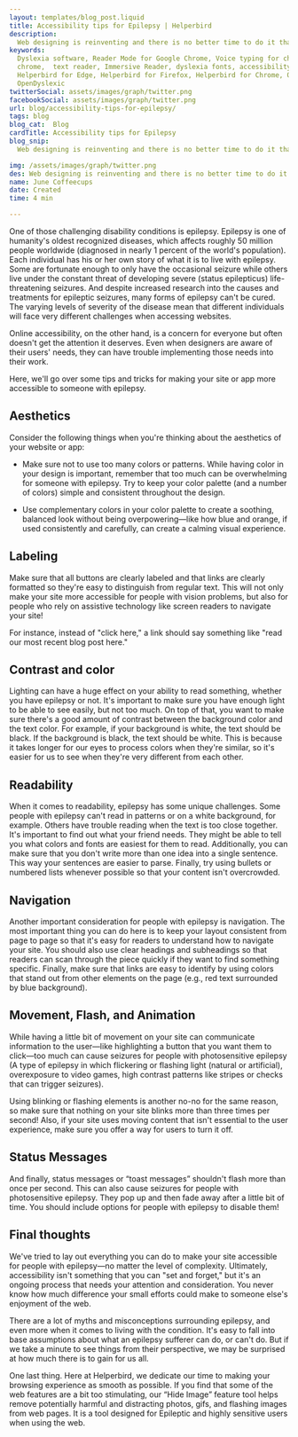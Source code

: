 ```yaml
---
layout: templates/blog_post.liquid
title: Accessibility tips for Epilepsy | Helperbird
description:
  Web designing is reinventing and there is no better time to do it than now. Having a great and accessible friendly website will not only help people browse with ease but gives the opportunity to people with disabilities to use them more conveniently and enjoyably.
keywords:
  Dyslexia software, Reader Mode for Google Chrome, Voice typing for chrome, Text to speech for
  chrome,  text reader, Immersive Reader, dyslexia fonts, accessibility software, dyslexia software,
  Helperbird for Edge, Helperbird for Firefox, Helperbird for Chrome, Opendyslexic for Chrome,
  OpenDyslexic
twitterSocial: assets/images/graph/twitter.png
facebookSocial: assets/images/graph/twitter.png
url: blog/accessibility-tips-for-epilepsy/
tags: blog
blog_cat:  Blog
cardTitle: Accessibility tips for Epilepsy
blog_snip:
  Web designing is reinventing and there is no better time to do it than now. Having a great and accessible friendly website will not only help people browse with ease but gives the opportunity to people with disabilities to use them more conveniently and enjoyably.

img: /assets/images/graph/twitter.png
des: Web designing is reinventing and there is no better time to do it than now. Having a great and accessible friendly website will not only help people browse with ease but gives the opportunity to people with disabilities to use them more conveniently and enjoyably.
name: June Coffeecups
date: Created
time: 4 min

---
```


 
One of those challenging disability conditions is epilepsy. Epilepsy is one of humanity's oldest recognized diseases, which affects roughly 50 million people worldwide (diagnosed in nearly 1 percent of the world's population). Each individual has his or her own story of what it is to live with epilepsy. Some are fortunate enough to only have the occasional seizure while others live under the constant threat of developing severe (status epilepticus) life-threatening seizures. 
And despite increased research into the causes and treatments for epileptic seizures, many forms of epilepsy can't be cured. The varying levels of severity of the disease mean that different individuals will face very different challenges when accessing websites.
 
Online accessibility, on the other hand, is a concern for everyone but often doesn't get the attention it deserves. Even when designers are aware of their users' needs, they can have trouble implementing those needs into their work.
 
Here, we'll go over some tips and tricks for making your site or app more accessible to someone with epilepsy.
 
## Aesthetics
 
Consider the following things when you're thinking about the aesthetics of your website or app:
 
- Make sure not to use too many colors or patterns. While having color in your design is important, remember that too much can be overwhelming for someone with epilepsy. Try to keep your color palette (and a number of colors) simple and consistent throughout the design.
 
- Use complementary colors in your color palette to create a soothing, balanced look without being overpowering—like how blue and orange, if used consistently and carefully, can create a calming visual experience.
 

## Labeling
 
Make sure that all buttons are clearly labeled and that links are clearly formatted so they're easy to distinguish from regular text. This will not only make your site more accessible for people with vision problems, but also for people who rely on assistive technology like screen readers to navigate your site!
 
For instance, instead of "click here," a link should say something like "read our most recent blog post here."
 

## Contrast and color
 
Lighting can have a huge effect on your ability to read something, whether you have epilepsy or not. It's important to make sure you have enough light to be able to see easily, but not too much. On top of that, you want to make sure there's a good amount of contrast between the background color and the text color. For example, if your background is white, the text should be black. If the background is black, the text should be white. This is because it takes longer for our eyes to process colors when they're similar, so it's easier for us to see when they're very different from each other. 
 

## Readability
 
When it comes to readability, epilepsy has some unique challenges. Some people with epilepsy can't read in patterns or on a white background, for example. Others have trouble reading when the text is too close together. It's important to find out what your friend needs. They might be able to tell you what colors and fonts are easiest for them to read. Additionally, you can make sure that you don't write more than one idea into a single sentence. This way your sentences are easier to parse. Finally, try using bullets or numbered lists whenever possible so that your content isn't overcrowded.
 
## Navigation
 
Another important consideration for people with epilepsy is navigation. The most important thing you can do here is to keep your layout consistent from page to page so that it's easy for readers to understand how to navigate your site. You should also use clear headings and subheadings so that readers can scan through the piece quickly if they want to find something specific. Finally, make sure that links are easy to identify by using colors that stand out from other elements on the page (e.g., red text surrounded by blue background).
 
## Movement, Flash, and Animation
 
While having a little bit of movement on your site can communicate information to the user—like highlighting a button that you want them to click—too much can cause seizures for people with photosensitive epilepsy (A type of epilepsy in which flickering or flashing light (natural or artificial), overexposure to video games, high contrast patterns like stripes or checks that can trigger seizures). 
 
Using blinking or flashing elements is another no-no for the same reason, so make sure that nothing on your site blinks more than three times per second! Also, if your site uses moving content that isn't essential to the user experience, make sure you offer a way for users to turn it off. 
 

## Status Messages
 
And finally, status messages or “toast messages” shouldn't flash more than once per second. This can also cause seizures for people with photosensitive epilepsy. They pop up and then fade away after a little bit of time. You should include options for people with epilepsy to disable them!
 

## Final thoughts
 
We've tried to lay out everything you can do to make your site accessible for people with epilepsy—no matter the level of complexity. Ultimately, accessibility isn't something that you can "set and forget," but it's an ongoing process that needs your attention and consideration. You never know how much difference your small efforts could make to someone else's enjoyment of the web.
 
There are a lot of myths and misconceptions surrounding epilepsy, and even more when it comes to living with the condition. It's easy to fall into base assumptions about what an epilepsy sufferer can do, or can't do. But if we take a minute to see things from their perspective, we may be surprised at how much there is to gain for us all.



One last thing. Here at Helperbird, we dedicate our time to making your browsing experience as smooth as possible. If you find that some of the web features are a bit too stimulating, our “Hide Image” feature tool helps remove potentially harmful and distracting photos, gifs, and flashing images from web pages. It is a tool designed for Epileptic and highly sensitive users when using the web. 